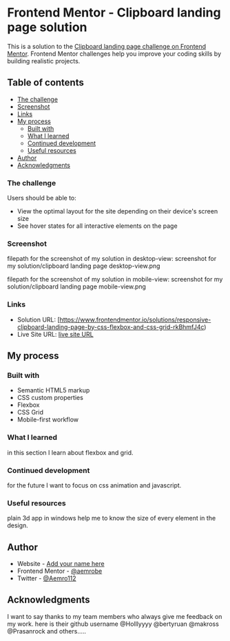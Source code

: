 # Frontend Mentor - Clipboard landing page solution

This is a solution to the [Clipboard landing page challenge on Frontend Mentor](https://www.frontendmentor.io/challenges/clipboard-landing-page-5cc9bccd6c4c91111378ecb9). Frontend Mentor challenges help you improve your coding skills by building realistic projects.

## Table of contents

- [The challenge](#the-challenge)
- [Screenshot](#screenshot)
- [Links](#links)
- [My process](#my-process)
  - [Built with](#built-with)
  - [What I learned](#what-i-learned)
  - [Continued development](#continued-development)
  - [Useful resources](#useful-resources)
- [Author](#author)
- [Acknowledgments](#acknowledgments)

### The challenge

Users should be able to:

- View the optimal layout for the site depending on their device's screen size
- See hover states for all interactive elements on the page

### Screenshot

filepath for the screenshot of my solution in desktop-view: screenshot for my solution/clipboard landing page desktop-view.png

filepath for the screenshot of my solution in mobile-view: screenshot for my solution/clipboard landing page mobile-view.png

### Links

- Solution URL: [https://www.frontendmentor.io/solutions/responsive-clipboard-landing-page-by-css-flexbox-and-css-grid-rkBhmfJ4c)
- Live Site URL: [live site URL ](https://aemrobe.github.io/clipboard-landing-page/)

## My process

### Built with

- Semantic HTML5 markup
- CSS custom properties
- Flexbox
- CSS Grid
- Mobile-first workflow

### What I learned

in this section I learn about flexbox and grid.

### Continued development

for the future I want to focus on css animation and javascript.

### Useful resources

plain 3d app in windows help me to know the size of every element in the design.

## Author

- Website - [Add your name here](https://www.your-site.com)
- Frontend Mentor - [@aemrobe](https://www.frontendmentor.io/profile/yourusername)
- Twitter - [@Aemro112](https://www.twitter.com/yourusername)

## Acknowledgments

I want to say thanks to my team members who always give me feedback on my work.
here is their github username
@Holllyyyy
@bertyruan
@makross
@Prasanrock
and others.....
